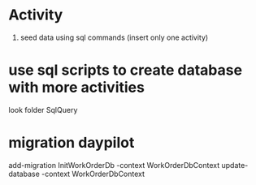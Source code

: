 # Activity
1. seed data using sql commands (insert only one activity)

# use sql scripts to create database with more activities
look folder SqlQuery

# migration daypilot
add-migration InitWorkOrderDb -context WorkOrderDbContext
update-database -context WorkOrderDbContext